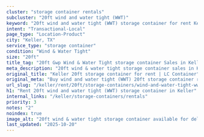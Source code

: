 ```yaml
---
cluster: "storage container rentals"
subcluster: "20ft wind and water tight (WWT)"
keyword: "20ft wind and water tight (WWT) storage container for rent Keller, TX"
intent: "Transactional-Local"
page_type: "Location-Product"
city: "Keller, TX"
service_type: "storage container"
condition: "Wind & Water Tight"
size: "20ft"
title_tag: "20ft Gwp Wind & Water Tight storage container Sales in Keller | LC Container"
meta_description: "20ft wind & water tight storage container sales in Keller. Fast delivery, competitive pricing. Serving storage containers area. Quote ID: KGN. Call (214) 524-4168 for your free quote today."
original_title: "Keller 20ft storage container for rent | LC Container"
original_meta: "Buy wind and water tight (WWT) 20ft storage container rent with local delivery in Keller, TX. LC Container — local Since 2003. Request a fast quote today."
url_slug: "/keller/rent/20ft/storage-containers/wind-and-water-tight-wwt"
h1: "Rent 20ft wind and water tight (WWT) storage container in Keller"
internal_links: "/keller/storage-containers/rentals"
priority: 3
notes: "2"
noindex: true
image_alt: "20ft wind & water tight storage container available for delivery in Keller"
last_updated: "2025-10-20"
---
```


<!-- TODO: Add unique city/inventory copy, images, and internal links here. -->
